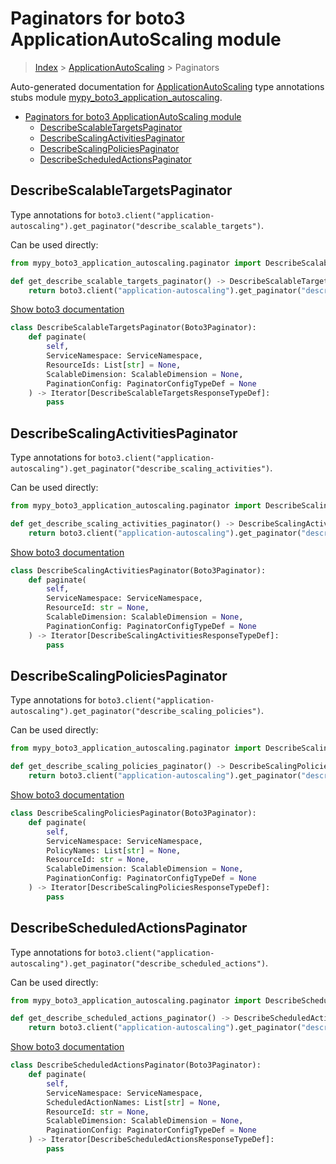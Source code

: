 # Paginators for boto3 ApplicationAutoScaling module

> [Index](../README.md) > [ApplicationAutoScaling](./README.md) > Paginators

Auto-generated documentation for [ApplicationAutoScaling](https://boto3.amazonaws.com/v1/documentation/api/latest/reference/services/application-autoscaling.html#ApplicationAutoScaling)
type annotations stubs module [mypy_boto3_application_autoscaling](https://pypi.org/project/mypy-boto3-application-autoscaling/).

- [Paginators for boto3 ApplicationAutoScaling module](#paginators-for-boto3-applicationautoscaling-module)
  - [DescribeScalableTargetsPaginator](#describescalabletargetspaginator)
  - [DescribeScalingActivitiesPaginator](#describescalingactivitiespaginator)
  - [DescribeScalingPoliciesPaginator](#describescalingpoliciespaginator)
  - [DescribeScheduledActionsPaginator](#describescheduledactionspaginator)

## DescribeScalableTargetsPaginator

Type annotations for `boto3.client("application-autoscaling").get_paginator("describe_scalable_targets")`.

Can be used directly:

```python
from mypy_boto3_application_autoscaling.paginator import DescribeScalableTargetsPaginator

def get_describe_scalable_targets_paginator() -> DescribeScalableTargetsPaginator:
    return boto3.client("application-autoscaling").get_paginator("describe_scalable_targets")
```

[Show boto3 documentation](https://boto3.amazonaws.com/v1/documentation/api/latest/reference/services/application-autoscaling.html#ApplicationAutoScaling.Paginator.DescribeScalableTargets)

```python
class DescribeScalableTargetsPaginator(Boto3Paginator):
    def paginate(
        self,
        ServiceNamespace: ServiceNamespace,
        ResourceIds: List[str] = None,
        ScalableDimension: ScalableDimension = None,
        PaginationConfig: PaginatorConfigTypeDef = None
    ) -> Iterator[DescribeScalableTargetsResponseTypeDef]:
        pass
```
## DescribeScalingActivitiesPaginator

Type annotations for `boto3.client("application-autoscaling").get_paginator("describe_scaling_activities")`.

Can be used directly:

```python
from mypy_boto3_application_autoscaling.paginator import DescribeScalingActivitiesPaginator

def get_describe_scaling_activities_paginator() -> DescribeScalingActivitiesPaginator:
    return boto3.client("application-autoscaling").get_paginator("describe_scaling_activities")
```

[Show boto3 documentation](https://boto3.amazonaws.com/v1/documentation/api/latest/reference/services/application-autoscaling.html#ApplicationAutoScaling.Paginator.DescribeScalingActivities)

```python
class DescribeScalingActivitiesPaginator(Boto3Paginator):
    def paginate(
        self,
        ServiceNamespace: ServiceNamespace,
        ResourceId: str = None,
        ScalableDimension: ScalableDimension = None,
        PaginationConfig: PaginatorConfigTypeDef = None
    ) -> Iterator[DescribeScalingActivitiesResponseTypeDef]:
        pass
```
## DescribeScalingPoliciesPaginator

Type annotations for `boto3.client("application-autoscaling").get_paginator("describe_scaling_policies")`.

Can be used directly:

```python
from mypy_boto3_application_autoscaling.paginator import DescribeScalingPoliciesPaginator

def get_describe_scaling_policies_paginator() -> DescribeScalingPoliciesPaginator:
    return boto3.client("application-autoscaling").get_paginator("describe_scaling_policies")
```

[Show boto3 documentation](https://boto3.amazonaws.com/v1/documentation/api/latest/reference/services/application-autoscaling.html#ApplicationAutoScaling.Paginator.DescribeScalingPolicies)

```python
class DescribeScalingPoliciesPaginator(Boto3Paginator):
    def paginate(
        self,
        ServiceNamespace: ServiceNamespace,
        PolicyNames: List[str] = None,
        ResourceId: str = None,
        ScalableDimension: ScalableDimension = None,
        PaginationConfig: PaginatorConfigTypeDef = None
    ) -> Iterator[DescribeScalingPoliciesResponseTypeDef]:
        pass
```
## DescribeScheduledActionsPaginator

Type annotations for `boto3.client("application-autoscaling").get_paginator("describe_scheduled_actions")`.

Can be used directly:

```python
from mypy_boto3_application_autoscaling.paginator import DescribeScheduledActionsPaginator

def get_describe_scheduled_actions_paginator() -> DescribeScheduledActionsPaginator:
    return boto3.client("application-autoscaling").get_paginator("describe_scheduled_actions")
```

[Show boto3 documentation](https://boto3.amazonaws.com/v1/documentation/api/latest/reference/services/application-autoscaling.html#ApplicationAutoScaling.Paginator.DescribeScheduledActions)

```python
class DescribeScheduledActionsPaginator(Boto3Paginator):
    def paginate(
        self,
        ServiceNamespace: ServiceNamespace,
        ScheduledActionNames: List[str] = None,
        ResourceId: str = None,
        ScalableDimension: ScalableDimension = None,
        PaginationConfig: PaginatorConfigTypeDef = None
    ) -> Iterator[DescribeScheduledActionsResponseTypeDef]:
        pass
```